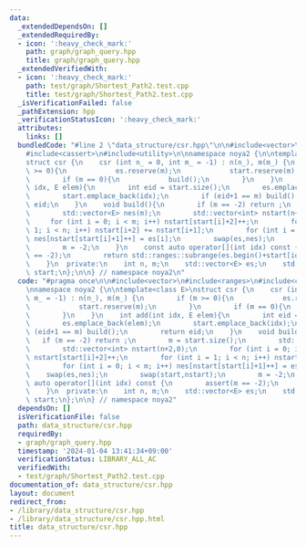 ```yaml
---
data:
  _extendedDependsOn: []
  _extendedRequiredBy:
  - icon: ':heavy_check_mark:'
    path: graph/graph_query.hpp
    title: graph/graph_query.hpp
  _extendedVerifiedWith:
  - icon: ':heavy_check_mark:'
    path: test/graph/Shortest_Path2.test.cpp
    title: test/graph/Shortest_Path2.test.cpp
  _isVerificationFailed: false
  _pathExtension: hpp
  _verificationStatusIcon: ':heavy_check_mark:'
  attributes:
    links: []
  bundledCode: "#line 2 \"data_structure/csr.hpp\"\n\n#include<vector>\n#include<ranges>\n\
    #include<cassert>\n#include<utility>\n\nnamespace noya2 {\n\ntemplate<class E>\n\
    struct csr {\n    csr (int n_ = 0, int m_ = -1) : n(n_), m(m_) {\n        if (m\
    \ >= 0){\n            es.reserve(m);\n            start.reserve(m);\n        }\n\
    \        if (m == 0){\n            build();\n        }\n    }\n    int add(int\
    \ idx, E elem){\n        int eid = start.size();\n        es.emplace_back(elem);\n\
    \        start.emplace_back(idx);\n        if (eid+1 == m) build();\n        return\
    \ eid;\n    }\n    void build(){\n        if (m == -2) return ;\n        m = start.size();\n\
    \        std::vector<E> nes(m);\n        std::vector<int> nstart(n+2,0);\n   \
    \     for (int i = 0; i < m; i++) nstart[start[i]+2]++;\n        for (int i =\
    \ 1; i < n; i++) nstart[i+2] += nstart[i+1];\n        for (int i = 0; i < m; i++)\
    \ nes[nstart[start[i]+1]++] = es[i];\n        swap(es,nes);\n        swap(start,nstart);\n\
    \        m = -2;\n    }\n    const auto operator[](int idx) const {\n        assert(m\
    \ == -2);\n        return std::ranges::subrange(es.begin()+start[idx],es.begin()+start[idx+1]);\n\
    \    }\n  private:\n    int n, m;\n    std::vector<E> es;\n    std::vector<int>\
    \ start;\n};\n\n} // namespace noya2\n"
  code: "#pragma once\n\n#include<vector>\n#include<ranges>\n#include<cassert>\n#include<utility>\n\
    \nnamespace noya2 {\n\ntemplate<class E>\nstruct csr {\n    csr (int n_ = 0, int\
    \ m_ = -1) : n(n_), m(m_) {\n        if (m >= 0){\n            es.reserve(m);\n\
    \            start.reserve(m);\n        }\n        if (m == 0){\n            build();\n\
    \        }\n    }\n    int add(int idx, E elem){\n        int eid = start.size();\n\
    \        es.emplace_back(elem);\n        start.emplace_back(idx);\n        if\
    \ (eid+1 == m) build();\n        return eid;\n    }\n    void build(){\n     \
    \   if (m == -2) return ;\n        m = start.size();\n        std::vector<E> nes(m);\n\
    \        std::vector<int> nstart(n+2,0);\n        for (int i = 0; i < m; i++)\
    \ nstart[start[i]+2]++;\n        for (int i = 1; i < n; i++) nstart[i+2] += nstart[i+1];\n\
    \        for (int i = 0; i < m; i++) nes[nstart[start[i]+1]++] = es[i];\n    \
    \    swap(es,nes);\n        swap(start,nstart);\n        m = -2;\n    }\n    const\
    \ auto operator[](int idx) const {\n        assert(m == -2);\n        return std::ranges::subrange(es.begin()+start[idx],es.begin()+start[idx+1]);\n\
    \    }\n  private:\n    int n, m;\n    std::vector<E> es;\n    std::vector<int>\
    \ start;\n};\n\n} // namespace noya2"
  dependsOn: []
  isVerificationFile: false
  path: data_structure/csr.hpp
  requiredBy:
  - graph/graph_query.hpp
  timestamp: '2024-01-04 13:41:34+09:00'
  verificationStatus: LIBRARY_ALL_AC
  verifiedWith:
  - test/graph/Shortest_Path2.test.cpp
documentation_of: data_structure/csr.hpp
layout: document
redirect_from:
- /library/data_structure/csr.hpp
- /library/data_structure/csr.hpp.html
title: data_structure/csr.hpp
---
```

